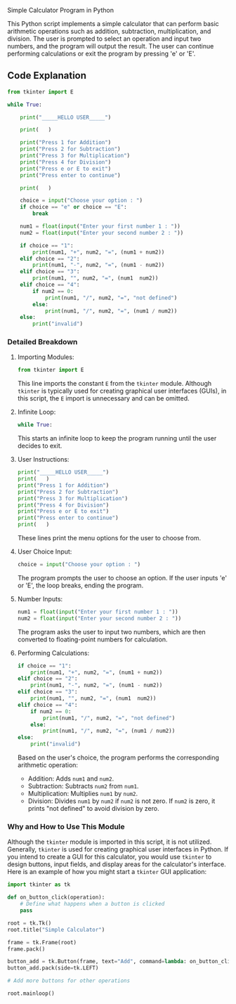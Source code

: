 Simple Calculator Program in Python

This Python script implements a simple calculator that can perform basic arithmetic operations such as addition, subtraction, multiplication, and division. The user is prompted to select an operation and input two numbers, and the program will output the result. The user can continue performing calculations or exit the program by pressing 'e' or 'E'.

## Code Explanation

```python
from tkinter import E

while True:

    print("_____HELLO USER_____")

    print(   )

    print("Press 1 for Addition")
    print("Press 2 for Subtraction")
    print("Press 3 for Multiplication")
    print("Press 4 for Division")
    print("Press e or E to exit")
    print("Press enter to continue") 

    print(   )

    choice = input("Choose your option : ")
    if choice == "e" or choice == "E":
        break

    num1 = float(input("Enter your first number 1 : "))
    num2 = float(input("Enter your second number 2 : "))

    if choice == "1":
        print(num1, "+", num2, "=", (num1 + num2))
    elif choice == "2":
        print(num1, "-", num2, "=", (num1 - num2))
    elif choice == "3":
        print(num1, "", num2, "=", (num1  num2))
    elif choice == "4":
        if num2 == 0:
            print(num1, "/", num2, "=", "not defined")
        else:
            print(num1, "/", num2, "=", (num1 / num2))
    else:
        print("invalid")
```

### Detailed Breakdown

1. Importing Modules:
   ```python
   from tkinter import E
   ```
   This line imports the constant `E` from the `tkinter` module. Although `tkinter` is typically used for creating graphical user interfaces (GUIs), in this script, the `E` import is unnecessary and can be omitted.

2. Infinite Loop:
   ```python
   while True:
   ```
   This starts an infinite loop to keep the program running until the user decides to exit.

3. User Instructions:
   ```python
   print("_____HELLO USER_____")
   print(   )
   print("Press 1 for Addition")
   print("Press 2 for Subtraction")
   print("Press 3 for Multiplication")
   print("Press 4 for Division")
   print("Press e or E to exit")
   print("Press enter to continue")
   print(   )
   ```
   These lines print the menu options for the user to choose from.

4. User Choice Input:
   ```python
   choice = input("Choose your option : ")
   ```
   The program prompts the user to choose an option. If the user inputs 'e' or 'E', the loop breaks, ending the program.

5. Number Inputs:
   ```python
   num1 = float(input("Enter your first number 1 : "))
   num2 = float(input("Enter your second number 2 : "))
   ```
   The program asks the user to input two numbers, which are then converted to floating-point numbers for calculation.

6. Performing Calculations:
   ```python
   if choice == "1":
       print(num1, "+", num2, "=", (num1 + num2))
   elif choice == "2":
       print(num1, "-", num2, "=", (num1 - num2))
   elif choice == "3":
       print(num1, "", num2, "=", (num1  num2))
   elif choice == "4":
       if num2 == 0:
           print(num1, "/", num2, "=", "not defined")
       else:
           print(num1, "/", num2, "=", (num1 / num2))
   else:
       print("invalid")
   ```
   Based on the user's choice, the program performs the corresponding arithmetic operation:
   - Addition: Adds `num1` and `num2`.
   - Subtraction: Subtracts `num2` from `num1`.
   - Multiplication: Multiplies `num1` by `num2`.
   - Division: Divides `num1` by `num2` if `num2` is not zero. If `num2` is zero, it prints "not defined" to avoid division by zero.

### Why and How to Use This Module

Although the `tkinter` module is imported in this script, it is not utilized. Generally, `tkinter` is used for creating graphical user interfaces in Python. If you intend to create a GUI for this calculator, you would use `tkinter` to design buttons, input fields, and display areas for the calculator's interface. Here is an example of how you might start a `tkinter` GUI application:

```python
import tkinter as tk

def on_button_click(operation):
    # Define what happens when a button is clicked
    pass

root = tk.Tk()
root.title("Simple Calculator")

frame = tk.Frame(root)
frame.pack()

button_add = tk.Button(frame, text="Add", command=lambda: on_button_click("add"))
button_add.pack(side=tk.LEFT)

# Add more buttons for other operations

root.mainloop()
```

